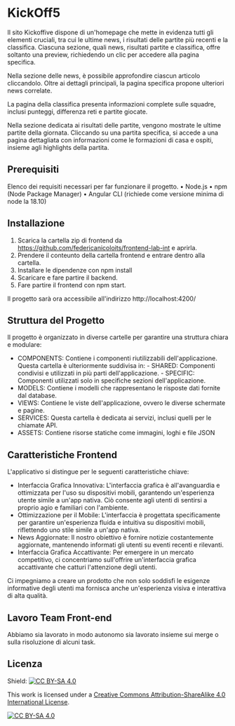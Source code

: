 # KickOff5

Il sito Kickoffive dispone di un'homepage che mette in evidenza tutti gli elementi cruciali, tra cui le ultime news, i risultati delle partite più recenti e la classifica. Ciascuna sezione, quali news, risultati partite e classifica, offre soltanto una preview, richiedendo un clic per accedere alla pagina specifica.

Nella sezione delle news, è possibile approfondire ciascun articolo cliccandolo. Oltre ai dettagli principali, la pagina specifica propone ulteriori news correlate.

La pagina della classifica presenta informazioni complete sulle squadre, inclusi punteggi, differenza reti e partite giocate.

Nella sezione dedicata ai risultati delle partite, vengono mostrate le ultime partite della giornata. Cliccando su una partita specifica, si accede a una pagina dettagliata con informazioni come le formazioni di casa e ospiti, insieme agli highlights della partita.

## Prerequisiti

Elenco dei requisiti necessari per far funzionare il progetto.
• Node.js
• npm (Node Package Manager)
• Angular CLI (richiede come versione minima di node la 18.10)

## Installazione

1. Scarica la cartella zip di frontend da https://github.com/federicanicoloits/frontend-lab-int e aprirla.
2. Prendere il conteunto della cartella frontend e entrare dentro alla cartella.
3. Installare le dipendenze con
   npm install
4. Scaricare e fare partire il backend.
5. Fare partire il frontend con npm start.

Il progetto sarà ora accessibile all'indirizzo http://localhost:4200/

## Struttura del Progetto

Il progetto è organizzato in diverse cartelle per garantire una struttura chiara e modulare:

- COMPONENTS: Contiene i componenti riutilizzabili dell'applicazione. Questa cartella è
  ulteriormente suddivisa in: - SHARED: Componenti condivisi e utilizzati in più parti dell'applicazione. - SPECIFIC: Componenti utilizzati solo in specifiche sezioni dell'applicazione.
- MODELS: Contiene i modelli che rappresentano le risposte dati fornite dal database.
- VIEWS: Contiene le viste dell'applicazione, ovvero le diverse schermate e pagine.
- SERVICES: Questa cartella è dedicata ai servizi, inclusi quelli per le chiamate API.
- ASSETS: Contiene risorse statiche come immagini, loghi e file JSON

## Caratteristiche Frontend

L'applicativo si distingue per le seguenti caratteristiche chiave:

- Interfaccia Grafica Innovativa: L'interfaccia grafica è all'avanguardia e ottimizzata per
  l'uso su dispositivi mobili, garantendo un'esperienza utente simile a un'app nativa. Ciò
  consente agli utenti di sentirsi a proprio agio e familiari con l'ambiente.
- Ottimizzazione per il Mobile: L'interfaccia è progettata specificamente per garantire
  un'esperienza fluida e intuitiva su dispositivi mobili, riflettendo uno stile simile a un'app
  nativa.
- News Aggiornate: Il nostro obiettivo è fornire notizie costantemente aggiornate,
  mantenendo informati gli utenti su eventi recenti e rilevanti.
- Interfaccia Grafica Accattivante: Per emergere in un mercato competitivo, ci
  concentriamo sull'offrire un'interfaccia grafica accattivante che catturi l'attenzione degli
  utenti.

Ci impegniamo a creare un prodotto che non solo soddisfi le esigenze informative degli utenti ma
fornisca anche un'esperienza visiva e interattiva di alta qualità.

## Lavoro Team Front-end

Abbiamo sia lavorato in modo autonomo sia lavorato insieme sui merge o sulla risoluzione di alcuni
task.

## Licenza

Shield: [![CC BY-SA 4.0][cc-by-sa-shield]][cc-by-sa]

This work is licensed under a
[Creative Commons Attribution-ShareAlike 4.0 International License][cc-by-sa].

[![CC BY-SA 4.0][cc-by-sa-image]][cc-by-sa]

[cc-by-sa]: http://creativecommons.org/licenses/by-sa/4.0/
[cc-by-sa-image]: https://licensebuttons.net/l/by-sa/4.0/88x31.png
[cc-by-sa-shield]: https://img.shields.io/badge/License-CC%20BY--SA%204.0-lightgrey.svg
